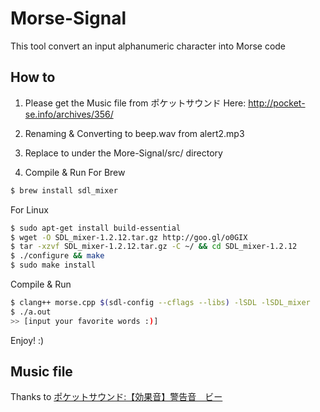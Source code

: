 # Morse-Signal
This tool convert an input alphanumeric character into Morse code

## How to
1. Please get the Music file from ポケットサウンド
  Here: http://pocket-se.info/archives/356/
 
2. Renaming & Converting to beep.wav from alert2.mp3

3. Replace to under the More-Signal/src/ directory

4. Compile & Run
For Brew
```sh
$ brew install sdl_mixer
```
For Linux
```sh
$ sudo apt-get install build-essential
$ wget -O SDL_mixer-1.2.12.tar.gz http://goo.gl/o0GIX
$ tar -xzvf SDL_mixer-1.2.12.tar.gz -C ~/ && cd SDL_mixer-1.2.12
$ ./configure && make
$ sudo make install
```
Compile & Run
```sh
$ clang++ morse.cpp $(sdl-config --cflags --libs) -lSDL -lSDL_mixer
$ ./a.out
>> [input your favorite words :)]
```
Enjoy! :)

## Music file
Thanks to <a href="http://pocket-se.info/archives/356/">ポケットサウンド:【効果音】警告音　ビー</a>
